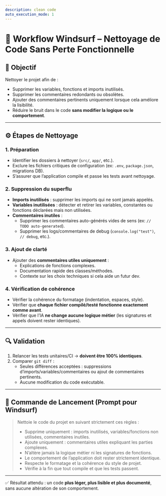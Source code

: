 ```yaml
---
description: clean code
auto_execution_mode: 1
---
```


# 🧹 Workflow Windsurf – Nettoyage de Code Sans Perte Fonctionnelle

## 🎯 Objectif
Nettoyer le projet afin de :
- Supprimer les variables, fonctions et imports inutilisés.
- Supprimer les commentaires redondants ou obsolètes.
- Ajouter des commentaires pertinents uniquement lorsque cela améliore la lisibilité.
- Réduire le bruit dans le code **sans modifier la logique ou le comportement**.

---

## ⚙️ Étapes de Nettoyage

### 1. Préparation
- Identifier les dossiers à nettoyer (`src/`, `app/`, etc.).
- Exclure les fichiers critiques de configuration (ex: `.env`, `package.json`, migrations DB).
- S’assurer que l’application compile et passe les tests avant nettoyage.

### 2. Suppression du superflu
- **Imports inutilisés** : supprimer les imports qui ne sont jamais appelés.
- **Variables inutilisées** : détecter et retirer les variables, constantes ou fonctions déclarées mais non utilisées.
- **Commentaires inutiles** :
  - Supprimer les commentaires auto-générés vides de sens (ex: `// TODO auto-generated`).
  - Supprimer les logs/commentaires de debug (`console.log("test")`, `// debug`, etc.).

### 3. Ajout de clarté
- Ajouter des **commentaires utiles uniquement** :
  - Explications de fonctions complexes.
  - Documentation rapide des classes/méthodes.
  - Contexte sur les choix techniques si cela aide un futur dev.

### 4. Vérification de cohérence
- Vérifier la cohérence du formatage (indentation, espaces, style).
- Vérifier que **chaque fichier compilé/testé fonctionne exactement comme avant**.
- Vérifier que l’IA **ne change aucune logique métier** (les signatures et appels doivent rester identiques).

---

## 🔍 Validation
1. Relancer les tests unitaires/CI → **doivent être 100% identiques**.
2. Comparer `git diff` :
   - Seules différences acceptées : suppressions d’imports/variables/commentaires ou ajout de commentaires pertinents.
   - Aucune modification du code exécutable.

---

## 🚀 Commande de Lancement (Prompt pour Windsurf)

> Nettoie le code du projet en suivant strictement ces règles :
> - Supprime uniquement : imports inutilisés, variables/fonctions non utilisées, commentaires inutiles.
> - Ajoute uniquement : commentaires utiles expliquant les parties complexes.
> - N’altère jamais la logique métier ni les signatures de fonctions.
> - Le comportement de l’application doit rester strictement identique.
> - Respecte le formatage et la cohérence du style de projet.
> - Vérifie à la fin que tout compile et que les tests passent.

---

✅ Résultat attendu : un code **plus léger, plus lisible et plus documenté**, sans aucune altération de son comportement.
